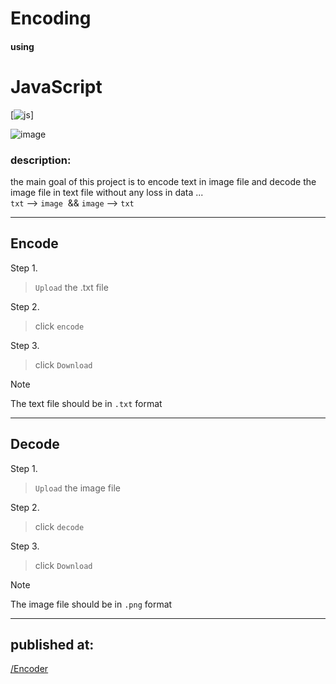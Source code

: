 # Encoding

#### using

# JavaScript

[![js](https://img.shields.io/badge/JavaScript-F7DF1E?style=for-the-badge&logo=javascript&logoColor=black)]

![image]({https://img.shields.io/badge/JavaScript-F7DF1E?style=for-the-badge&logo=javascript&logoColor=black})


### description:
the main goal of this project is to encode text in image file and decode the image file in text file without any loss in data ...<br>
`txt` --> `image`  && `image` --> `txt`




---

## Encode

Step 1.
> `Upload` the .txt file 

Step 2.
>click `encode`

Step 3.
>click `Download`

> [!NOTE]
>The text file should be in  `.txt` format


___

## Decode

Step 1.
> `Upload` the image file 

Step 2.
>click `decode`

Step 3.
>click `Download`


> [!NOTE]
>The image file should be in `.png` format

___

## published at:
[/Encoder](https://imposter404.github.io/Encoder)